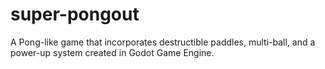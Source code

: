 # super-pongout
A Pong-like game that incorporates destructible paddles, multi-ball, and a power-up system created in Godot Game Engine.
